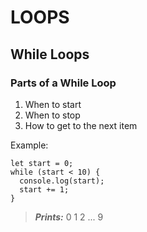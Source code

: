# LOOPS

## While Loops

### Parts of a While Loop

1. When to start
2. When to stop
3. How to get to the next item

Example:

```
let start = 0;
while (start < 10) {
  console.log(start);
  start += 1;
}
```

> **_Prints:_**
> 0
> 1
> 2
> ...
> 9
